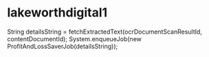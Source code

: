 # lakeworthdigital1

String detailsString = fetchExtractedText(ocrDocumentScanResultId, contentDocumentId);
System.enqueueJob(new ProfitAndLossSaverJob(detailsString));
